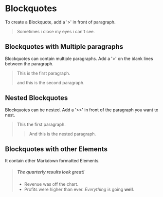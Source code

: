 # Blockquotes
To create a Blockquote, add a '>' in front of paragraph.
> Sometimes i close my eyes i can't see.  

## Blockquotes with Multiple paragraphs
Blockquotes can contain multiple paragraphs. Add a '>' on the blank lines between the paragraph.
>This is the first paragraph.
>
> and this is the second paragraph.

## Nested Blockquotes
Blockquotes can  be nested. Add a '>>' in front of the paragraph you want to nest.
>  This the first paragraph.
>
>> And this is the nested paragraph.

## Blockquotes with other Elements
It contain other Markdown formatted Elements. 
> ##### The quarterly results look great!
>
> - Revenue  was off the chart.
> - Profits were higher than ever.
> *Everything* is going **well**.

